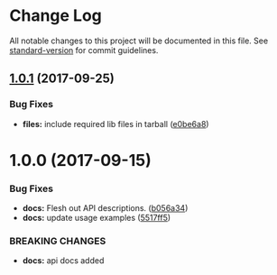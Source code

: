 # Change Log

All notable changes to this project will be documented in this file. See [standard-version](https://github.com/conventional-changelog/standard-version) for commit guidelines.

<a name="1.0.1"></a>
## [1.0.1](https://github.com/npm/gentle-fs/compare/v1.0.0...v1.0.1) (2017-09-25)


### Bug Fixes

* **files:** include required lib files in tarball ([e0be6a8](https://github.com/npm/gentle-fs/commit/e0be6a8))



<a name="1.0.0"></a>
# 1.0.0 (2017-09-15)


### Bug Fixes

* **docs:** Flesh out API descriptions. ([b056a34](https://github.com/npm/gentle-fs/commit/b056a34))
* **docs:** update usage examples ([5517ff5](https://github.com/npm/gentle-fs/commit/5517ff5))


### BREAKING CHANGES

* **docs:** api docs added
